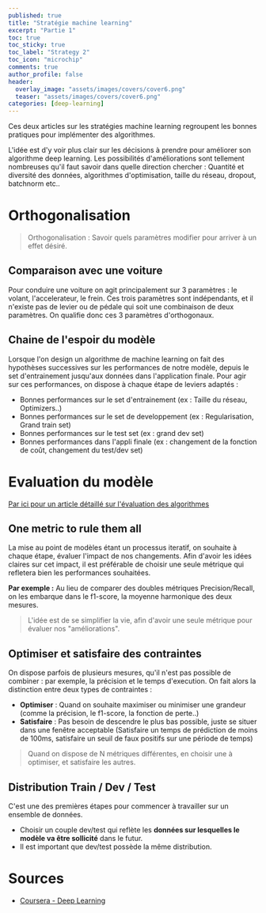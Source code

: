 ```yaml
---
published: true
title: "Stratégie machine learning"
excerpt: "Partie 1"
toc: true
toc_sticky: true
toc_label: "Strategy 2"
toc_icon: "microchip"
comments: true
author_profile: false
header:
  overlay_image: "assets/images/covers/cover6.png"
  teaser: "assets/images/covers/cover6.png"
categories: [deep-learning]
---
```


<script type="text/javascript" async
src="https://cdn.mathjax.org/mathjax/latest/MathJax.js?config=TeX-MML-AM_CHTML">
</script>

Ces deux articles sur les stratégies machine learning regroupent les bonnes pratiques pour implémenter des algorithmes.

L'idée est d'y voir plus clair sur les décisions à prendre pour améliorer son algorithme deep learning. Les possibilités d'améliorations sont tellement nombreuses qu'il faut savoir dans quelle direction chercher : Quantité et diversité des données, algorithmes d'optimisation, taille du réseau, dropout, batchnorm etc..

# Orthogonalisation

> Orthogonalisation : Savoir quels paramètres modifier pour arriver à un effet désiré.

## Comparaison avec une voiture

Pour conduire une voiture on agit principalement sur 3 paramètres : le volant, l'accelerateur, le frein. Ces trois paramètres sont indépendants, et il n'existe pas de levier ou de pédale qui soit une combinaison de deux paramètres. On qualifie donc ces 3 paramètres d'orthogonaux.

## Chaine de l'espoir du modèle

Lorsque l'on design un algorithme de machine learning on fait des hypothèses successives sur les performances de notre modèle, depuis le set d'entrainement jusqu'aux données dans l'application finale. Pour agir sur ces performances, on dispose à chaque étape de leviers adaptés :

- Bonnes performances sur le set d'entrainement (ex : Taille du réseau, Optimizers..)
- Bonnes performances sur le set de developpement (ex : Regularisation, Grand train set)
- Bonnes performances sur le test set (ex : grand dev set)
- Bonnes performances dans l'appli finale (ex : changement de la fonction de coût, changement du test/dev set)

# Evaluation du modèle

[Par ici pour un article détaillé sur l'évaluation des algorithmes](https://alexpeterbec.github.io/metrics/scoring/algorithm-scoring/)

## One metric to rule them all

La mise au point de modèles étant un processus iteratif, on souhaite à chaque étape, évaluer l'impact de nos changements. Afin d'avoir les idées claires sur cet impact, il est préférable de choisir une seule métrique qui refletera bien les performances souhaitées.

**Par exemple :** Au lieu de comparer des doubles métriques Precision/Recall, on les embarque dans le f1-score, la moyenne harmonique des deux mesures.

> L'idée est de se simplifier la vie, afin d'avoir une seule métrique pour évaluer nos "améliorations".

## Optimiser et satisfaire des contraintes

On dispose parfois de plusieurs mesures, qu'il n'est pas possible de combiner : par exemple, la précision et le temps d'execution. On fait alors la distinction entre deux types de contraintes :
- **Optimiser** : Quand on souhaite maximiser ou minimiser une grandeur (comme la précision, le f1-score, la fonction de perte..) 
- **Satisfaire** : Pas besoin de descendre le plus bas possible, juste se situer dans une fenêtre acceptable (Satisfaire un temps de prédiction de moins de 100ms, satisfaire un seuil de faux positifs sur une période de temps)

> Quand on dispose de N métriques différentes, en choisir une à optimiser, et satisfaire les autres.

## Distribution Train / Dev / Test

C'est une des premières étapes pour commencer à travailler sur un ensemble de données. 

- Choisir un couple dev/test qui reflète les **données sur lesquelles le modèle va être sollicité** dans le futur.
- Il est important que dev/test possède la même distribution.

# Sources

- [Coursera - Deep Learning](www.coursera.org/learn/neural-networks-deep-learning)
